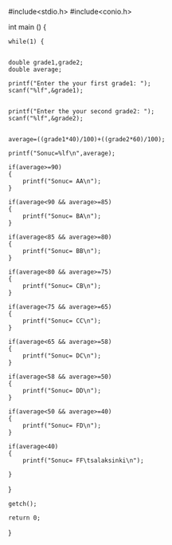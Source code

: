 #include<stdio.h>
#include<conio.h>

int main () {
	
	while(1) {
	
	
	double grade1,grade2;
	double average;
	
	printf("Enter the your first grade1: ");
	scanf("%lf",&grade1);
	
	
	printf("Enter the your second grade2: ");
	scanf("%lf",&grade2);

	
	average=((grade1*40)/100)+((grade2*60)/100);
	
	printf("Sonuc=%lf\n",average);
	
	if(average>=90)
	{
		printf("Sonuc= AA\n");
	}
	
	if(average<90 && average>=85)
	{
		printf("Sonuc= BA\n");
	}	
	
	if(average<85 && average>=80)
	{
		printf("Sonuc= BB\n");	
	}
	
	if(average<80 && average>=75)
	{
		printf("Sonuc= CB\n");	
	}
	
	if(average<75 && average>=65)
	{
		printf("Sonuc= CC\n");
	}
	
	if(average<65 && average>=58)
	{
		printf("Sonuc= DC\n");
	}
	
	if(average<58 && average>=50)
	{
		printf("Sonuc= DD\n");
	}
	
	if(average<50 && average>=40)
	{
		printf("Sonuc= FD\n");
	}
	
	if(average<40)
	{
		printf("Sonuc= FF\tsalaksinki\n");
		
	}
	


	
	
	
	
	
	
}
	
	getch();
	
	return 0;
}
